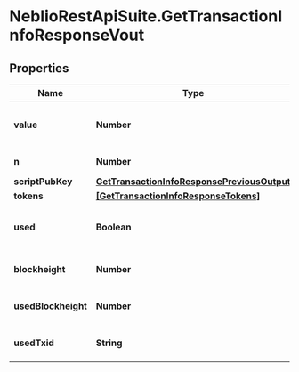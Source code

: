 # NeblioRestApiSuite.GetTransactionInfoResponseVout

## Properties
Name | Type | Description | Notes
------------ | ------------- | ------------- | -------------
**value** | **Number** | Value of the output in NEBL satoshi | [optional] 
**n** | **Number** | Output index | [optional] 
**scriptPubKey** | [**GetTransactionInfoResponsePreviousOutput**](GetTransactionInfoResponsePreviousOutput.md) |  | [optional] 
**tokens** | [**[GetTransactionInfoResponseTokens]**](GetTransactionInfoResponseTokens.md) |  | [optional] 
**used** | **Boolean** | Whether this output has now been used | [optional] 
**blockheight** | **Number** | Blockheight of this transaction | [optional] 
**usedBlockheight** | **Number** | Blockheight this output was used in | [optional] 
**usedTxid** | **String** | TXID this output was used in | [optional] 


